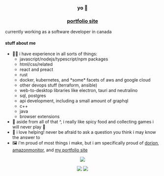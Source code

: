 <div align="center">
  <h3>yo 🐎</h3>
  <h3><a href="https://spikehd.dev">portfolio site</a></h3>
</div>

<p>
  currently working as a software developer in canada
</p>

<h4>stuff about me</h4>
<ul>
  <li>👨‍💻 i have experience in all sorts of things:
    <ul>
      <li>javascript/nodejs/typescript/npm packages</li>
      <li>html/css/related</li>
      <li>react and preact</li>
      <li>rust</li>
      <li>docker, kubernetes, and *some* facets of aws and google cloud</li>
      <li>other devops stuff (terraform, ansible)</li>
      <li>web-to-desktop libraries like electron, tauri and neutralino</li>
      <li>sql, postgres</li>
      <li>api development, including a small amount of graphql</li>
      <li>c++</li>
      <li>java</li>
      <li>browser extensions</li>
    </ul>
  </li>
  <li>🍲 aside from all of that ^, i really like spicy food and collecting games i will never play 🤪
  <li>💙 i love helping! never be afraid to ask a question you think i may know the answer to</li>
  <li>🖼️ i'm proud of most things i make, but i am specifically proud of <a href="https://github.com/SpikeHD/Dorion">dorion</a>, <a href="https://github.com/SpikeHD/AmazonMonitor">amazonmonitor</a>, and <a href="https://github.com/SpikeHD/spikehd.github.io">my portfolio site</a></li>
</ul>

<div align="center">
  
  ![](http://github-profile-summary-cards.vercel.app/api/cards/profile-details?username=SpikeHD&theme=nord_dark)
  
  ![](http://github-profile-summary-cards.vercel.app/api/cards/repos-per-language?username=SpikeHD&theme=nord_dark)
  ![](http://github-profile-summary-cards.vercel.app/api/cards/stats?username=spikehd&theme=nord_dark) 
</div>
